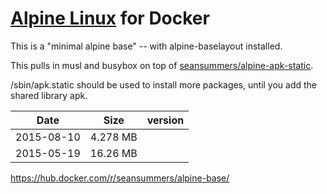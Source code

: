 [Alpine Linux](http://www.alpinelinux.org/) for Docker
============

This is a "minimal alpine base" -- with alpine-baselayout installed.

This pulls in musl and busybox on top of [seansummers/alpine-apk-static](https://hub.docker.com/r/seansummers/alpine-apk-static/).

/sbin/apk.static should be used to install more packages, until you
add the shared library apk.

| Date | Size | version
| --- | --- | ---: 
| 2015-08-10 | 4.278 MB 
| 2015-05-19 | 16.26 MB

https://hub.docker.com/r/seansummers/alpine-base/

